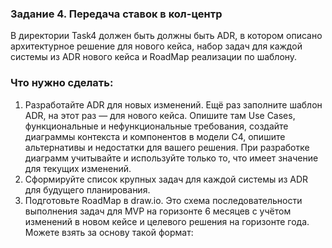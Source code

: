 ### Задание 4. Передача ставок в кол-центр
В директории Task4 должен быть должны быть ADR, в котором описано архитектурное решение для нового кейса, 
набор задач для каждой системы из ADR нового кейса и RoadMap реализации по шаблону.

### Что нужно сделать:
1. Разработайте ADR для новых изменений. Ещё раз заполните шаблон ADR, на этот раз — для нового кейса. Опишите там Use Cases, функциональные и нефункциональные требования, создайте диаграммы контекста и компонентов в модели C4, опишите альтернативы и недостатки для вашего решения. При разработке диаграмм учитывайте и используйте только то, что имеет значение для текущих изменений.
2. Сформируйте список крупных задач для каждой системы из ADR для будущего планирования.
3. Подготовьте RoadMap в draw.io. Это схема последовательности выполнения задач для MVP на горизонте 6 месяцев с учётом изменений в новом кейсе и целевого решения на горизонте года. Можете взять за основу такой формат:
